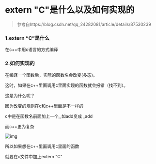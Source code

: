 # extern "C"是什么以及如何实现的

> 参考自https://blog.csdn.net/qq_24282081/article/details/87530239

### 1.extern “C”是什么

在c++中用c语言的方式编译

### 2.如何实现的

在编译一个函数后，实际的函数名会改变(多态)。

这时，如果在c++里面调用c里面实现的函数就会报错（找不到）。

这是为什么呢？

因为改变的规则在c和c++里面是不一样的

c中是在函数名前面加上一个_,如add变成 _add

而c++更为复杂

![img](https://img-blog.csdnimg.cn/2019021714002222.png?x-oss-process=image/watermark,type_ZmFuZ3poZW5naGVpdGk,shadow_10,text_aHR0cHM6Ly9ibG9nLmNzZG4ubmV0L3FxXzI0MjgyMDgx,size_16,color_FFFFFF,t_70)

所以如果想在c++里面调用c里面的函数

就要在c文件中加上extern "C"

